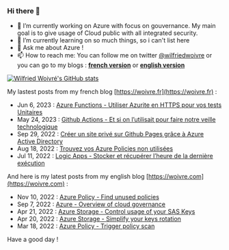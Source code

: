 ### Hi there 👋

- 🔭 I’m currently working on Azure with focus on gouvernance. My main goal is to give usage of Cloud public with all integrated security.
- 🌱 I’m currently learning on so much things, so i can't list here
- 💬 Ask me about Azure !
- 📫 How to reach me: You can follow me on twitter [@wilfriedwoivre](https://twitter.com/wilfriedwoivre) or you can go to my blogs : **[french version](https://woivre.fr)** or **[english version](https://woivre.com)**

[![Wilfried Woivré's GitHub stats](https://github-readme-stats.vercel.app/api?username=wilfriedwoivre&count_private=true&theme=tokyonight)](#)

My lastest posts from my french blog [https://woivre.fr](https://woivre.fr) :

<!-- FRENCH-BLOG-POST-LIST:START -->
 - Jun 6, 2023 : [Azure Functions - Utiliser Azurite en HTTPS pour vos tests Unitaires](https://woivre.fr/blog/2023/06/azure-functions-utiliser-azurite-en-https-pour-vos-tests-unitaires)
 - May 24, 2023 : [Github Actions - Et si on l’utilisait pour faire notre veille technologique](https://woivre.fr/blog/2023/05/github-actions-et-si-on-lutilisait-pour-faire-notre-veille-technologique)
 - Sep 29, 2022 : [Créer un site privé sur Github Pages grâce à Azure Active Directory](https://woivre.fr/blog/2022/09/creer-un-site-prive-sur-github-pages-grace-a-azure-active-directory)
 - Aug 18, 2022 : [Trouvez vos Azure Policies non utilisées](https://woivre.fr/blog/2022/08/trouvez-vos-azure-policies-non-utilisees)
 - Jul 11, 2022 : [Logic Apps - Stocker et récupérer l’heure de la dernière exécution](https://woivre.fr/blog/2022/07/logic-apps-stocker-et-recuperer-lheure-de-la-derniere-execution)<!-- FRENCH-BLOG-POST-LIST:END -->

And here is my latest posts from my english blog [https://woivre.com](https://woivre.com) :

<!-- ENGLISH-BLOG-POST-LIST:START -->
 - Nov 10, 2022 : [Azure Policy - Find unused policies](https://woivre.com/blog/2022/11/azure-policy-find-unused-policies)
 - Sep 7, 2022 : [Azure - Overview of cloud governance](https://woivre.com/blog/2022/09/azure-overview-of-cloud-governance)
 - Apr 21, 2022 : [Azure Storage - Control usage of your SAS Keys](https://woivre.com/blog/2022/04/azure-storage-control-usage-of-your-sas-keys)
 - Apr 20, 2022 : [Azure Storage - Simplify your keys rotation](https://woivre.com/blog/2022/04/azure-storage-simplify-your-keys-rotation)
 - Mar 18, 2022 : [Azure Policy - Trigger policy scan](https://woivre.com/blog/2022/03/azure-policy-trigger-policy-scan)<!-- ENGLISH-BLOG-POST-LIST:END -->

Have a good day !
